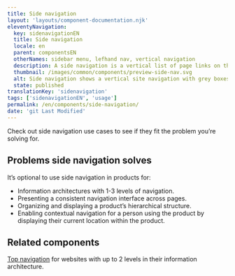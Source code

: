 ```yaml
---
title: Side navigation
layout: 'layouts/component-documentation.njk'
eleventyNavigation:
  key: sidenavigationEN
  title: Side navigation
  locale: en
  parent: componentsEN
  otherNames: sidebar menu, lefhand nav, vertical navigation
  description: A side navigation is a vertical list of page links on the left side of the screen.
  thumbnail: /images/common/components/preview-side-nav.svg
  alt: Side navigation shows a vertical site navigation with grey boxes on top of eachother, the second last highlighted in blue to show selection.
  state: published
translationKey: 'sidenavigation'
tags: ['sidenavigationEN', 'usage']
permalink: /en/components/side-navigation/
date: 'git Last Modified'
---
```


Check out side navigation use cases to see if they fit the problem you’re solving for.

## Problems side navigation solves

It’s optional to use side navigation in products for:

- Information architectures with 1-3 levels of navigation.
- Presenting a consistent navigation interface across pages.
- Organizing and displaying a product’s hierarchical structure.
- Enabling contextual navigation for a person using the product by displaying their current location within the product.

<article class="bg-full-width bg-primary text-light pt-500 pb-400 my-500">
  <h2 class="mt-0 mb-400">Related components</h2>

<a href="{{ links.topNav }}" class="link-light">Top navigation</a> for websites with up to 2 levels in their information architecture.

</article>
